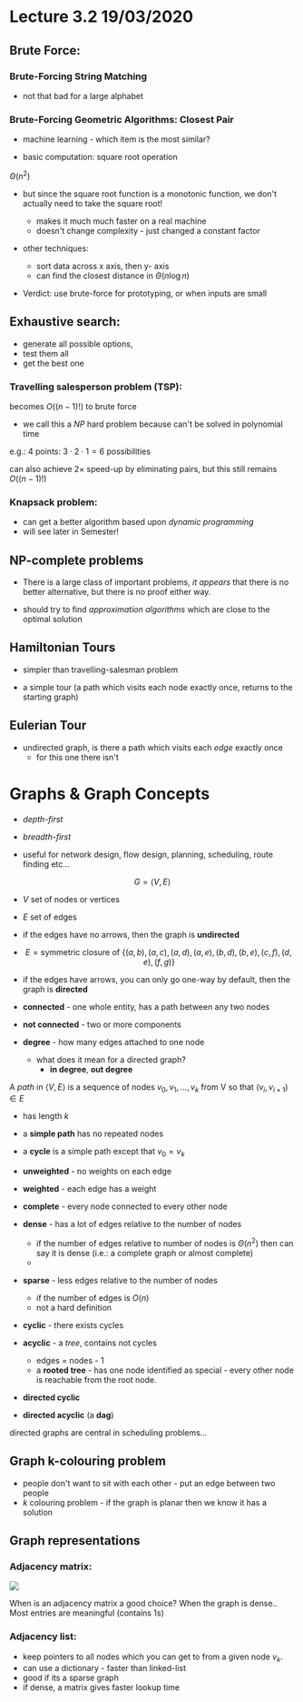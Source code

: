 # Lecture 3.2 19/03/2020

## Brute Force:

### Brute-Forcing String Matching

- not that bad for a large alphabet

### Brute-Forcing Geometric Algorithms: Closest Pair

- machine learning - which item is the most similar?

- basic computation: square root operation

$\Theta(n^2)$

- but since the square root function is a monotonic function, we don't actually need to take the square root!
  
  - makes it much much faster on a real machine
  - doesn't change complexity - just changed a constant factor

- other techniques:
  
  - sort data across x axis, then y- axis
  - can find the closest distance in $\Theta(n \log n)$

- Verdict: use brute-force for prototyping, or when inputs are small

## Exhaustive search:

- generate all possible options,
- test them all
- get the best one

### Travelling salesperson problem (TSP):

becomes $O((n-1)!)$ to brute force

- we call this a $NP$ hard problem because can't be solved in polynomial time

e.g.: 4 points: $3\cdot 2 \cdot 1 = 6$ possibilities

can also achieve $2\times$ speed-up by eliminating pairs, but this still remains $O((n-1)!)$

### Knapsack problem:

- can get a better algorithm based upon *dynamic programming*
- will see later in Semester!

## NP-complete problems

- There is a large class of important problems, *it appears* that there is no better alternative, but there is no proof either way.

- should try to find *approximation algorithms* which are close to the optimal solution

## Hamiltonian Tours

- simpler than travelling-salesman problem

- a simple tour (a path which visits each node exactly once, returns to the starting graph)

## Eulerian Tour

- undirected graph, is there a path which visits each *edge* exactly once
  - for this one there isn't

# Graphs & Graph Concepts

- *depth-first*

- *breadth-first*

- useful for network design, flow design, planning, scheduling, route finding etc...

$$
G = \langle V, E \rangle
$$

- $V$ set of nodes or vertices

- $E$ set of edges

- if the edges have no arrows, then the graph is **undirected**

- $$
  E = \text{symmetric closure of } \{ (a,b), (a,c), (a,d), (a,e), (b,d), (b,e), (c,f), (d,e), (f,g) \}
  $$

- if the edges have arrows, you can only go one-way by default, then the graph is **directed**

- **connected** - one whole entity, has a path between any two nodes

- **not connected** - two or more components

- **degree** - how many edges attached to one node
  
  - what does it mean for a directed graph?
    - **in degree**, **out degree**

A *path* in $\langle V, E \rangle$ is a sequence of nodes $v_0, v_1, \dots, v_k$ from V so that $(v_i, v_{i+1}) \in E$

- has length $k$

- a **simple path** has no repeated nodes

- a **cycle** is a simple path except that $v_0 = v_k$

- **unweighted** - no weights on each edge

- **weighted** - each edge has a weight

- **complete** - every node connected to every other node

- **dense** - has a lot of edges relative to the number of nodes
  
  - if the number of edges relative to number of nodes is $\Theta(n^2)$ then can say it is dense (i.e.: a complete graph or almost complete)
  - 

- **sparse** - less edges relative to the number of nodes
  
  - if the number of edges is $O(n)$
  - not a hard definition

- **cyclic** - there exists cycles

- **acyclic** - a *tree*, contains not cycles
  
  - edges = nodes - 1
  - a **rooted tree** - has one node identified as special - every other node is reachable from the root node.

- **directed cyclic**

- **directed acyclic** (a **dag**)

directed graphs are central in scheduling problems...

## Graph k-colouring problem

- people don't want to sit with each other - put an edge between two people
- $k$ colouring problem - if the graph is planar then we know it has a solution

## Graph representations

### Adjacency matrix:

![](Capture.PNG)

When is an adjacency matrix a good choice? When the graph is dense.. Most entries are meaningful (contains 1s)

### Adjacency list:

- keep pointers to all nodes which you can get to from a given node $v_k$.
- can use a dictionary - faster than linked-list
- good if its a sparse graph
- if dense, a matrix gives faster lookup time
